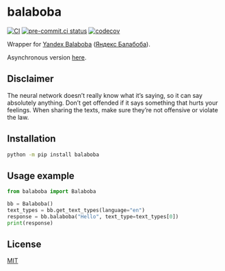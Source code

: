 # balaboba

[![CI](https://github.com/monosans/balaboba/actions/workflows/ci.yml/badge.svg?branch=main&event=push)](https://github.com/monosans/balaboba/actions/workflows/ci.yml)
[![pre-commit.ci status](https://results.pre-commit.ci/badge/github/monosans/balaboba/main.svg)](https://results.pre-commit.ci/latest/github/monosans/balaboba/main)
[![codecov](https://codecov.io/gh/monosans/balaboba/branch/main/graph/badge.svg)](https://codecov.io/gh/monosans/balaboba)

Wrapper for [Yandex Balaboba](https://yandex.com/lab/yalm-en) ([Яндекс Балабоба](https://yandex.ru/lab/yalm)).

Asynchronous version [here](https://github.com/monosans/aiobalaboba).

## Disclaimer

The neural network doesn’t really know what it’s saying, so it can say absolutely anything. Don’t get offended if it says something that hurts your feelings. When sharing the texts, make sure they’re not offensive or violate the law.

## Installation

```bash
python -m pip install balaboba
```

## Usage example

```python
from balaboba import Balaboba

bb = Balaboba()
text_types = bb.get_text_types(language="en")
response = bb.balaboba("Hello", text_type=text_types[0])
print(response)
```

## License

[MIT](https://github.com/monosans/balaboba/blob/main/LICENSE)
